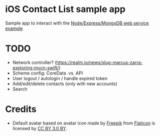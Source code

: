 # iOS Contact List sample app
Sample app to interact with the [Node/Express/MongoDB web service example](https://github.com/andrea-prearo/node-contact-list-webservice)

# TODO
- Network controller? (https://realm.io/news/slug-marcus-zarra-exploring-mvcn-swift/)
- Scheme config: CoreData .vs. API
- User logout / autologin / handle expired token
- Add/edit/delete contacts (only with new accounts)
- Search

# Credits
- Default avatar based on avatar icon made by [Freepik](http://www.freepik.com) from [Flaticon](http://www.flaticon.com) is licensed by [CC BY 3.0 BY](http://creativecommons.org/licenses/by/3.0/).
